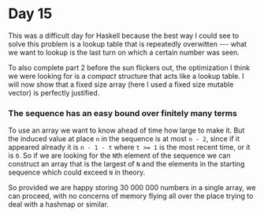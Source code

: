 # Day 15

This was a difficult day for Haskell because the best way I could see to solve this problem is a lookup table that is repeatedly overwitten --- what we want to lookup is the last turn on which a certain number was seen.

To also complete part 2 before the sun flickers out, the optimization I think we were looking for is a *compact* structure that acts like a lookup table. I will now show that a fixed size array (here I used a fixed size mutable vector) is perfectly justified.

### The sequence has an easy bound over finitely many terms

To use an array we want to know ahead of time how large to make it. But the induced value at place `n` in the sequence is at most `n - 2`, since if it appeared already it is `n - 1 - t` where `t >= 1` is the most recent time, or it is `0`. So if we are looking for the `N`th element of the sequence we can construct an array that is the largest of `N` and the elements in the starting sequence which could exceed `N` in theory.

So provided we are happy storing 30 000 000 numbers in a single array, we can proceed, with no concerns of memory flying all over the place trying to deal with a hashmap or similar.